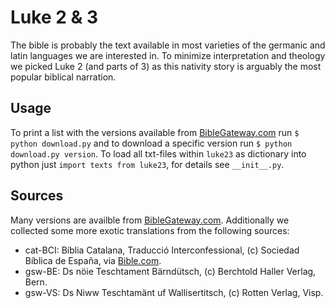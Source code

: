 Luke 2 & 3
==========
The bible is probably the text available in most varieties of the germanic and latin languages we are interested in. To minimize interpretation and theology we picked Luke 2 (and parts of 3) as this nativity story is arguably the most popular biblical narration.

Usage
-----
To print a list with the versions available from [BibleGateway.com](http://www.biblegateway.com/) run `$ python download.py` and to download a specific version run `$ python download.py version`. To load all txt-files within `luke23` as dictionary into python just `import texts from luke23`, for details see `__init__.py`.

Sources
-------
Many versions are availble from [BibleGateway.com](http://www.biblegateway.com/). Additionally we collected some more exotic translations from the following sources:
* cat-BCI: Bíblia Catalana, Traducció Interconfessional, (c) Sociedad Bíblica de España, via [Bible.com](https://www.bible.com/versions/335-bci-biblia-catalana-traduccion-interconfesional).
* gsw-BE: Ds nöie Teschtament Bärndütsch, (c) Berchtold Haller Verlag, Bern.
* gsw-VS: Ds Niww Teschtamänt uf Wallisertitsch, (c) Rotten Verlag, Visp.
